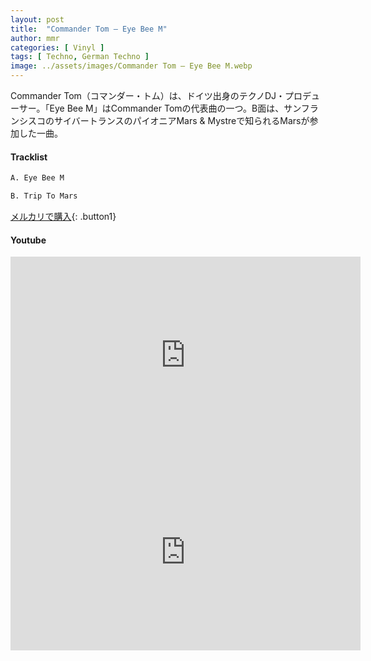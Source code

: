 ```yaml
---
layout: post
title:  "Commander Tom – Eye Bee M"
author: mmr
categories: [ Vinyl ]
tags: [ Techno, German Techno ]
image: ../assets/images/Commander Tom – Eye Bee M.webp
---
```


Commander Tom（コマンダー・トム）は、ドイツ出身のテクノDJ・プロデューサー。「Eye Bee M」はCommander Tomの代表曲の一つ。B面は、サンフランシスコのサイバートランスのパイオニアMars & Mystreで知られるMarsが参加した一曲。

#### Tracklist
```md
A. Eye Bee M

B. Trip To Mars
```

[メルカリで購入](https://jp.mercari.com/item/m76767302335?afid=6142608987){: .button1}

#### Youtube
<iframe width="560" height="315" src="https://www.youtube.com/embed/zqzLm_hWBfU?si=tnSSmsHbxvOVtRQX" title="YouTube video player" frameborder="0" allow="accelerometer; autoplay; clipboard-write; encrypted-media; gyroscope; picture-in-picture; web-share" referrerpolicy="strict-origin-when-cross-origin" allowfullscreen></iframe>

<iframe width="560" height="315" src="https://www.youtube.com/embed/xCBy2F0AWms?si=RSAF-Bk2ONdbquJx" title="YouTube video player" frameborder="0" allow="accelerometer; autoplay; clipboard-write; encrypted-media; gyroscope; picture-in-picture; web-share" referrerpolicy="strict-origin-when-cross-origin" allowfullscreen></iframe>